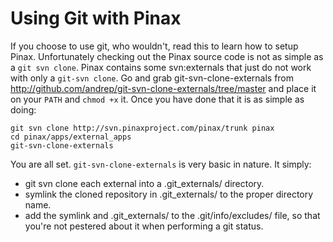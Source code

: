 # Using Git with Pinax #

If you choose to use git, who wouldn't, read this to learn how to setup Pinax. Unfortunately checking out the Pinax source code is not as simple as a ` git svn clone `. Pinax contains some svn:externals that just do not work with only a ` git-svn clone `. Go and grab git-svn-clone-externals from http://github.com/andrep/git-svn-clone-externals/tree/master and place it on your `PATH` and `chmod +x` it. Once you have done that it is as simple as doing:

```
git svn clone http://svn.pinaxproject.com/pinax/trunk pinax
cd pinax/apps/external_apps
git-svn-clone-externals
```

You are all set. `git-svn-clone-externals` is very basic in nature. It simply:

  * git svn clone each external into a .git\_externals/ directory.
  * symlink the cloned repository in .git\_externals/ to the proper directory name.
  * add the symlink and .git\_externals/ to the .git/info/excludes/ file, so that you're not pestered about it when performing a git status.